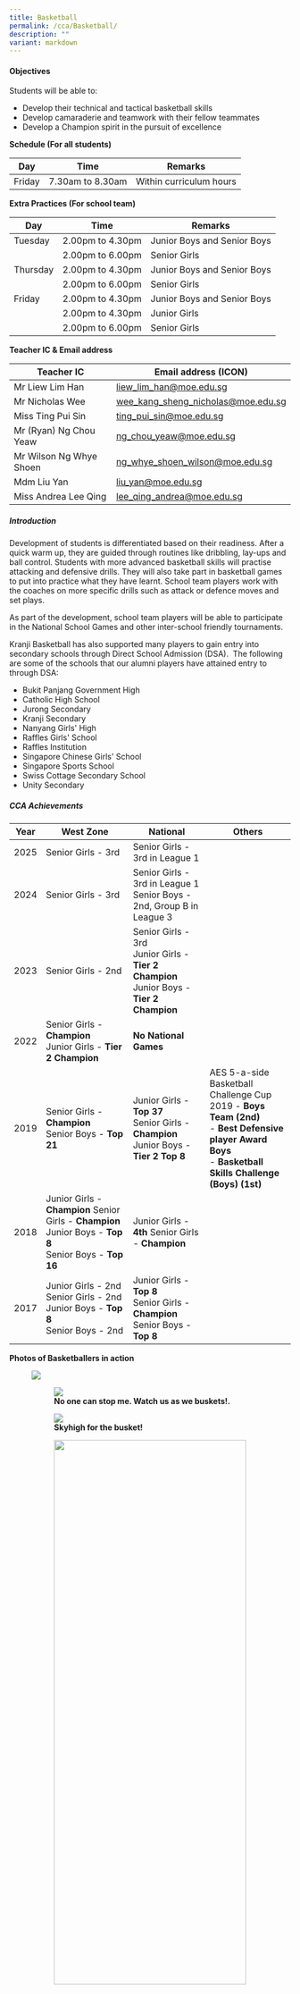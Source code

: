```yaml
---
title: Basketball
permalink: /cca/Basketball/
description: ""
variant: markdown
---
```

#### **Objectives**

  
Students will be able to:  
  

*   Develop their technical and tactical basketball skills
*   Develop camaraderie and teamwork with their fellow teammates
*   Develop a Champion spirit in the pursuit of excellence

  

**Schedule (For all students)**

  

| Day | Time | Remarks |
| --- | --- | --- |
| Friday | 7.30am to 8.30am | Within curriculum hours |

  

  

**Extra Practices (For school team)**

| Day      | Time       | Remarks                    |
|----------|------------|----------------------------|
| Tuesday  | 2.00pm to 4.30pm | Junior Boys and Senior Boys |
|          | 2.00pm to 6.00pm | Senior Girls |
| Thursday | 2.00pm to 4.30pm | Junior Boys and Senior Boys |
|       | 2.00pm to 6.00pm | Senior Girls |
| Friday   | 2.00pm to 4.30pm | Junior Boys and Senior Boys |
|          | 2.00pm to 4.30pm | Junior Girls |
|          | 2.00pm to 6.00pm | Senior Girls |

  

**Teacher IC &amp; Email address**

| Teacher IC | Email address (ICON) |
| --- | --- |
| Mr Liew Lim Han | liew_lim_han@moe.edu.sg |
| Mr Nicholas Wee | wee_kang_sheng_nicholas@moe.edu.sg |
| Miss Ting Pui Sin | ting_pui_sin@moe.edu.sg |
| Mr (Ryan) Ng Chou Yeaw | ng_chou_yeaw@moe.edu.sg |  
| Mr Wilson Ng Whye Shoen | ng_whye_shoen_wilson@moe.edu.sg |
| Mdm Liu Yan | liu_yan@moe.edu.sg |
| Miss Andrea Lee Qing | lee_qing_andrea@moe.edu.sg |

##### **Introduction**
  

Development of students is differentiated based on their readiness. After a quick warm up, they are guided through routines like dribbling, lay-ups and ball control. Students with more advanced basketball skills will practise attacking and defensive drills. They will also take part in basketball games to put into practice what they have learnt. School team players work with the coaches on more specific drills such as attack or defence moves and set plays.&nbsp;

  

As part of the development, school team players will be able to participate in the National School Games and other inter-school friendly tournaments.

  

Kranji Basketball has also supported many players to gain entry into secondary schools through Direct School Admission (DSA).&nbsp; The following are some of the schools that our alumni players have attained entry to through DSA:  

  

*   Bukit Panjang Government High
*   Catholic High School
*   Jurong Secondary
*   Kranji Secondary
*   Nanyang Girls' High
*   Raffles Girls' School
*   Raffles Institution
*   Singapore Chinese Girls' School
*   Singapore Sports School
*   Swiss Cottage Secondary School
*   Unity Secondary

  

##### **CCA Achievements**

| Year | West Zone | National | Others |
| -------- | -------- | -------- |  -------- |
2025| Senior Girls - 3rd       | Senior Girls - 3rd in League 1
2024     | Senior Girls - 3rd       | Senior Girls - 3rd in League 1 <br> Senior Boys - 2nd, Group B in League 3
| 2023     | Senior Girls - 2nd       | Senior Girls - 3rd   <br>Junior Girls - **Tier 2 Champion**  <br>Junior Boys - **Tier 2 Champion**   |
| 2022     | Senior Girls - **Champion**   <br>Junior Girls - **Tier 2 Champion**    | **No National Games**   |
| 2019     | Senior Girls - **Champion** <br>Senior Boys - **Top 21**      | Junior Girls - **Top 37** <br>Senior Girls - **Champion** Junior Boys - **Tier 2 Top 8**| AES 5-a-side Basketball Challenge Cup 2019 - **Boys Team (2nd)** <br>- **Best Defensive player Award Boys** <br>- **Basketball Skills Challenge (Boys) (1st)**
| 2018     |Junior Girls - **Champion** Senior Girls - **Champion** Junior Boys - **Top 8** <br>Senior Boys - **Top 16**      | Junior Girls - **4th** Senior Girls - **Champion**
| 2017     |Junior Girls - 2nd  <br> Senior Girls - 2nd <br> Junior Boys - **Top 8**   <br> Senior Boys - 2nd   |  Junior Girls - **Top 8** <br>Senior Girls - **Champion** Senior Boys - **Top 8** 

  

**Photos of Basketballers in action**

<figure>
	<img src="/images/Our%20Curriculum/Departments/CCA/Basketball/basketball_CCA_2025.jpg">
<figure>
<img src="/images/Our%20Curriculum/Departments/CCA/Basketball/basketball_girls.jpg">
<figcaption> <strong> No one can stop me. Watch us as we buskets!. </strong> </figcaption>

</figure>


<figure>
<img src="/images/Our%20Curriculum/Departments/CCA/Basketball/senior_girls_basketball_2025.jpg">
<figcaption> <strong> Skyhigh for the busket! </strong> </figcaption>

</figure>

<figure>

<img style="width:100%;height:50%" src="/images/Our%20Curriculum/Departments/CCA/Basketball/basketball_senior_girls_2024.jpg">

<figcaption> <strong> National School Games Senior Division Girls </strong> </figcaption>

</figure>

<figure>

<img style="width:100%;height:50%" src="/images/Our%20Curriculum/Departments/CCA/Basketball/basketball_2024-6.jpg">

<figcaption> <strong> Eyes on the prize, we can do it together as a team! </strong> </figcaption>

</figure>

<figure>

<img style="width:100%;height:50%" src="/images/Our%20Curriculum/Departments/CCA/Basketball/basketball_2024-7.jpg">

<figcaption> <strong> Let's go Kranjians! We can do it! </strong> </figcaption>

</figure></figure>